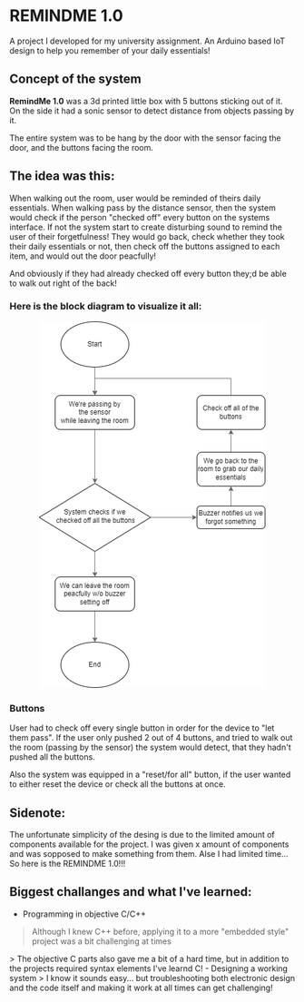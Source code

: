 # REMINDME 1.0

A project I developed for my university assignment. An Arduino based IoT design to help you remember of your daily essentials! 


## Concept of the system

**RemindMe 1.0** was a 3d printed little box with 5 buttons sticking out of it. On the side it had a sonic sensor to detect distance from objects passing by it. 

The entire system was to be hang by the door with the sensor facing the door, and the buttons facing the room. 

## The idea was this: 
When walking out the room, user would be reminded of theirs daily essentials. When walking pass by the distance sensor, then the system would check if the person "checked off" every button on the systems interface. If not the system start to create disturbing sound to remind the user of their forgetfulness! They would go back, check whether they took their daily essentials or not, then check off the buttons assigned to each item, and would out the door peacfully! 

And obviously if they had already checked off every button they;d be able to walk out right of the back!

### Here is the block diagram to visualize it all:
  
<p align="center">
  <img src="/Block_diagram_1.png">
</p>

### Buttons
User had to check off every single button in order for the device to "let them pass". If the user only pushed 2 out of 4 buttons, and tried to walk out the room (passing by the sensor) the system would detect, that they hadn't pushed all the buttons. 

Also the system was equipped in a "reset/for all" button, if the user wanted to either reset the device or check all the buttons at once.


## Sidenote:
The unfortunate simplicity of the desing is due to the limited amount of components available for the project. I was given x amount of components and was sopposed to make something from them. Alse I had limited time... So here is the REMINDME 1.0!!!

## Biggest challanges and what I've learned:

- Programming in objective C/C++ 
> Although I knew C++ before, applying it to a more "embedded style" project was a bit challenging at times
<p></p>
> The objective C parts also gave me a bit of a hard time, but in addition to the projects required syntax elements I've learnd C!
- Designing a working system
> I know it sounds easy... but troubleshooting both electronic design and the code itself and making it work at all times can get challenging! 

